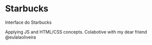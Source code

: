 # Starbucks
Interface do Starbucks


Applying JS and HTML/CSS concepts. Colabotive with my dear friend @eulalaoliveira
